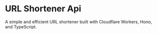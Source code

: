 # URL Shortener Api

A simple and efficient URL shortener built with Cloudflare Workers, Hono, and TypeScript.
